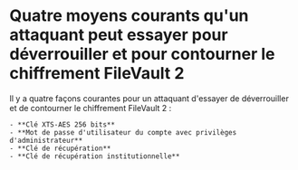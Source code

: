 # Quatre moyens courants qu'un attaquant peut essayer pour déverrouiller et pour contourner le chiffrement FileVault 2

Il y a quatre façons courantes pour un attaquant d'essayer de déverrouiller et de contourner le chiffrement FileVault 2 :

    - **Clé XTS-AES 256 bits**
    - **Mot de passe d'utilisateur du compte avec privilèges d'administrateur**
    - **Clé de récupération**
    - **Clé de récupération institutionnelle**
